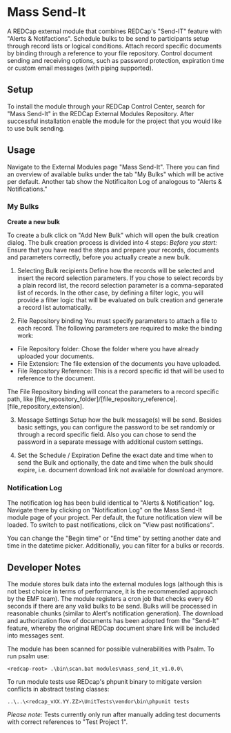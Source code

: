 # Mass Send-It
A REDCap external module that combines REDCap's "Send-IT" feature with "Alerts & Notifactions". Schedule bulks to be send to participants setup through record lists or logical conditions. Attach record specific documents by binding through a reference to your file repository. Control document sending and receiving options, such as password protection, expiration time or custom email messages (with piping supported).

## Setup
To install the module through your REDCap Control Center, search for "Mass Send-It" in the REDCap External Modules Repository. After successful installation enable the module for the project that you would like to use bulk sending.

## Usage
Navigate to the External Modules page "Mass Send-It". There you can find an overview of available bulks under the tab "My Bulks" which will be active per default. Another tab show the Notificaiton Log of analogous to "Alerts & Notifications."

### My Bulks
**Create a new bulk**

To create a bulk click on "Add New Bulk" which will open the bulk creation dialog. The bulk creation process is divided into 4 steps:
*Before you start:* Ensure that you have read the steps and prepare your records, documents and parameters correctly, before you actually create a new bulk.

1. Selecting Bulk recipients
Define how the records will be selected and insert the record selection parameters. If you chose to select records by a plain record list, the record selection parameter is a comma-separated list of records. In the other case, by defining a filter logic, you will provide a filter logic that will be evaluated on bulk creation and generate a record list automatically.

2. File Repository binding
You must specify parameters to attach a file to each record. The following parameters are required to make the binding work:

- File Repository folder: Chose the folder where you have already uploaded your documents.
- File Extension: The file extension of the documents you have uploaded.
- File Repository Reference: This is a record specific id that will be used to reference to the document. 

The File Repository binding will concat the parameters to a record specific path, like [file_repository_folder]/[file_repository_reference].[file_repository_extension].

3. Message Settings
Setup how the bulk message(s) will be send. Besides basic settings, you can configure the password to be set randomly or through a record specific field. Also you can chose to send the password in a separate message with additional custom settings.


4. Set the Schedule / Expiration
Define the exact date and time when to send the Bulk and optionally, the date and time when the bulk should expire, i.e. document download link not available for download anymore.


### Notification Log

The notification log has been build identical to "Alerts & Notification" log. Navigate there by clicking on "Notification Log" on the Mass Send-It module page of your project. Per default, the future notification view will be loaded. To switch to past notifications, click on "View past notifications".

You can change the "Begin time" or "End time" by setting another date and time in the datetime picker. 
Additionally, you can filter for a bulks or records.

## Developer Notes

The module stores bulk data into the external modules logs (although this is not best choice in terms of performance, it is the recommended approach by the EMF team). The module registers a cron job that checks every 60 seconds if there are any valid bulks to be send. Bulks will be processed in reasonable chunks (similar to Alert's notification generation). The download and authorization flow of documents has been adopted from the "Send-It" feature, whereby the original REDCap document share link will be included into messages sent.

The module has been scanned for possible vulnerabilities with Psalm. To run psalm use:

`<redcap-root> .\bin\scan.bat modules\mass_send_it_v1.0.0\`

To run module tests use REDcap's phpunit binary to mitigate version conflicts in abstract testing classes:

`..\..\<redcap_vXX.YY.ZZ>\UnitTests\vendor\bin\phpunit tests`

*Please note:* Tests currently only run after manually adding test documents with correct references to "Test Project 1".

